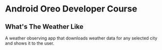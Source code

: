# Android Oreo Developer Course
## What's The Weather Like
A weather observing app that downloads weather data for any selected city and shows it to the user.